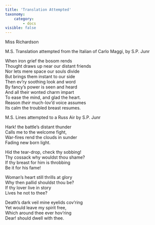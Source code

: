 ```yaml
---
title: 'Translation Attempted'
taxonomy:
    category:
        - docs
visible: false
---
```


<div class="author">Miss Richardson</div>

M.S. Translation attempted from the Italian of Carlo Maggi, by S.P. Junr

When iron grief the bosom rends  
Thought draws up near our distant friends  
Nor lets mere space our souls divide  
But brings them instant to our side  
Then ev’ry soothing look and word  
By fancy’s power is seen and heard  
And all their wonted charm impart  
To ease the mind, and glad the heart.  
Reason *their* much-lov’d voice assumes  
Its calm the troubled breast resumes.

M.S. Lines attempted to a Russ Air by S.P. Junr

Hark! the battle’s distant thunder  
Calls me to the welcome fight,  
War-fires rend the clouds in sunder  
Fading new born light.  

Hid the tear-drop, check thy sobbing!  
Thy cossack why wouldst thou shame?  
If thy breast for him is throbbing  
Be it for his fame!  

Woman’s heart still thrills at glory  
Why then pallid shouldst thou be?  
If thy lover live in story  
Lives he not to thee?  

Death’s dark veil mine eyelids cov’ring  
Yet would leave my spirit free,  
Which around thee ever hov’ring  
Dear! should dwell with thee.
